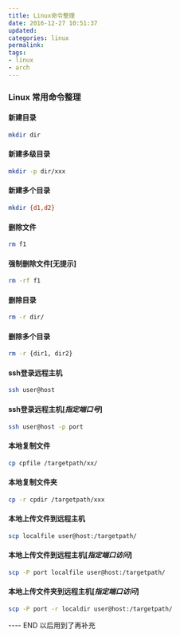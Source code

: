 ```yaml
---
title: Linux命令整理
date: 2016-12-27 10:51:37
updated:
categories: linux
permalink:
tags:
- linux 
- arch
---
```




### Linux 常用命令整理

#### 新建目录
```bash
mkdir dir
```
#### 新建多级目录
```bash
mkdir -p dir/xxx
```

<!-- more -->


#### 新建多个目录
```bash
mkdir {d1,d2}
```

#### 删除文件
```bash
rm f1
```

#### 强制删除文件[无提示]
```bash
rm -rf f1
```

#### 删除目录
```bash
rm -r dir/
```

#### 删除多个目录
```bash
rm -r {dir1, dir2}
```

#### ssh登录远程主机
```bash
ssh user@host
```

#### ssh登录远程主机[*指定端口号*]
```bash
ssh user@host -p port
```

#### 本地复制文件
```bash
cp cpfile /targetpath/xx/
```

#### 本地复制文件夹
```bash
cp -r cpdir /targetpath/xxx
```

#### 本地上传文件到远程主机
```bash
scp localfile user@host:/targetpath/
```

#### 本地上传文件到远程主机[*指定端口访问*]
```bash
scp -P port localfile user@host:/targetpath/
```

#### 本地上传文件夹到远程主机[*指定端口访问*]
```bash
scp -P port -r localdir user@host:/targetpath/
```



---- END 以后用到了再补充
